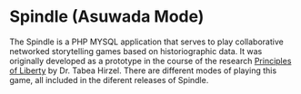 # Spindle (Asuwada Mode)
 The Spindle is a PHP MYSQL application that serves to play collaborative networked storytelling games based on historiographic data. 
 It was originally developed as a prototype in the course of the research [Principles of Liberty](https://www.academia.edu/32032532/Principles_of_Liberty_A_Design_based_Research_on_Liberty_as_A_Priori_Constitutive_Principle_of_the_Social_in_the_Swiss_Nation_Story) by Dr. Tabea Hirzel. 
 There are different modes of playing this game, all included in the diferent releases of Spindle.
